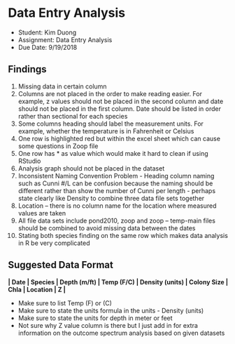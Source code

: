 # Data Entry Analysis 

* Student: Kim Duong 
* Assignment: Data Entry Analysis 
* Due Date: 9/19/2018 

## Findings 

1. Missing data in certain column 
2. Columns are not placed in the order to make reading easier. For example, z values should not be placed in the second column and date should not be placed in the first column. Date should be listed in order rather than sectional for each species 
3. Some columns heading should label the measurement units. For example, whether the temperature is in Fahrenheit or Celsius 
4. One row is highlighted red but within the excel sheet which can cause some questions in Zoop file
5. One row has * as value which would make it hard to clean if using RStudio 
6. Analysis graph should not be placed in the dataset 
7. Inconsistent Naming Convention Problem - Heading column naming such as Cunni #/L can be confusion because the naming should be different rather than show the number of Cunni per length - perhaps state clearly like Density to combine three data file sets together 
8. Location – there is no column name for the location where measured values are taken 
9. All file data sets include pond2010, zoop and zoop – temp-main files should be combined to avoid missing data between the dates 
10. Stating both species finding on the same row which makes data analysis in R be very complicated 



## Suggested Data Format 

**| Date | Species | Depth (m/ft) | Temp (F/C) | Density (units) | Colony Size | Chla | Location |  Z |** 

* Make sure to list Temp (F) or (C) 
* Make sure to state the units formula in the units - Density (units) 
* Make sure to state the units for depth in meter or feet 
* Not sure why Z value column is there but I just add in for extra information on the outcome spectrum analysis based on given datasets
